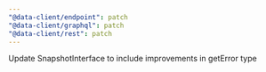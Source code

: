 ```yaml
---
"@data-client/endpoint": patch
"@data-client/graphql": patch
"@data-client/rest": patch
---
```


Update SnapshotInterface to include improvements in getError type
